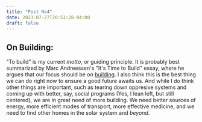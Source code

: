 ```yaml
---
title: "Post No4"
date: 2023-07-27T20:51:28-04:00
draft: false
---
```


## On Building:

"To build" is my current *motto*, or guiding principle. It is probably best summarized by Marc Andreessen's "It's Time to Build" essay, where he argues that our focus should be on [building](https://a16z.com/2020/04/18/its-time-to-build/). I also think this is the best thing we can do right now to ensure a good future awaits us. And while I do think other things are important, such as tearing down oppresive systems and coming up with better, say, social programs (Yes, I lean left, but still centered), we are in great need of more building. We need better sources of energy, more efficient modes of transport, more effective medicine, and we need to find other homes in the solar system and *beyond*. 




